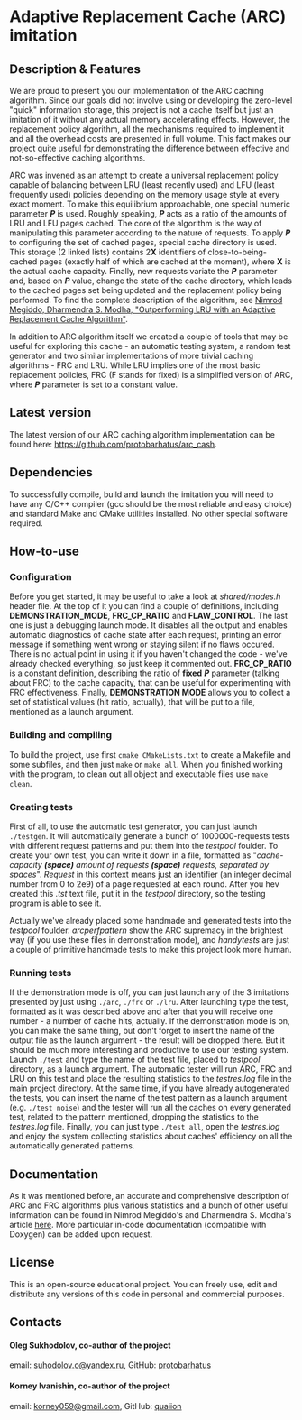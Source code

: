 # Adaptive Replacement Cache (ARC) imitation

## Description & Features
We are proud to present you our implementation of the ARC caching algorithm. Since our goals did not involve using or developing the zero-level "quick" information storage, this project is not a cache itself but just an imitation of it without any actual memory accelerating effects. However, the replacement policy algorithm, all the mechanisms required to implement it and all the overhead costs are presented in full volume. This fact makes our project quite useful for demonstrating the difference between effective and not-so-effective caching algorithms.

ARC was invened as an attempt to create a universal replacement policy capable of balancing between LRU (least recently used) and LFU (least frequently used) policies depending on the memory usage style at every exact moment. To make this equilibrium approachable, one special numeric parameter ***P*** is used. Roughly speaking, ***P*** acts as a ratio of the amounts of LRU and LFU pages cached. The core of the algorithm is the way of manipulating this parameter according to the nature of requests. To apply ***P*** to configuring the set of cached pages, special cache directory is used. This storage (2 linked lists) contains 2**X** identifiers of close-to-being-cached pages (exactly half of which are cached at the moment), where **X** is the actual cache capacity. Finally, new requests variate the ***P*** parameter and, based on ***P*** value, change the state of the cache directory, which leads to the cached pages set being updated and the replacement policy being performed. To find the complete description of the algorithm, see [Nimrod Megiddo, Dharmendra S. Modha, "Outperforming LRU with an Adaptive Replacement Cache Algorithm"](http://theory.stanford.edu/~megiddo/pdf/IEEE_COMPUTER_0404.pdf).

In addition to ARC algorithm itself we created a couple of tools that may be useful for exploring this cache - an automatic testing system, a random test generator and two similar implementations of more trivial caching algorithms - FRC and LRU. While LRU implies one of the most basic replacement policies, FRC (F stands for fixed) is a simplified version of ARC, where ***P*** parameter is set to a constant value.

## Latest version
The latest version of our ARC caching algorithm implementation can be found here: <https://github.com/protobarhatus/arc_cash>.

## Dependencies
To successfully compile, build and launch the imitation you will need to have any C/C++ compiler (gcc should be the most reliable and easy choice) and standard Make and CMake utilities installed. No other special software required.

## How-to-use
### Configuration
Before you get started, it may be useful to take a look at *shared/modes.h* header file. At the top of it you can find a couple of definitions, including **DEMONSTRATION_MODE**, **FRC_CP_RATIO** and **FLAW_CONTROL**. The last one is just a debugging launch mode. It disables all the output and enables automatic diagnostics of cache state after each request, printing an error message if something went wrong or staying silent if no flaws occured. There is no actual point in using it if you haven't changed the code - we've already checked everything, so just keep it commented out. **FRC_CP_RATIO** is a constant definition, describing the ratio of **fixed** ***P*** parameter (talking about FRC) to the cache capacity, that can be useful for experimenting with FRC effectiveness. Finally, **DEMONSTRATION MODE** allows you to collect a set of statistical values (hit ratio, actually), that will be put to a file, mentioned as a launch argument.

### Building and compiling
To build the project, use first `cmake CMakeLists.txt` to create a Makefile and some subfiles, and then just `make` or `make all`. When you finished working with the program, to clean out all object and executable files use `make clean`.

### Creating tests
First of all, to use the automatic test generator, you can just launch `./testgen`. It will automatically generate a bunch of 1000000-requests tests with different request patterns and put them into the *testpool* foulder. To create your own test, you can write it down in a file, formatted as "*cache-capacity **(space)** amount of requests **(space)** requests, separated by spaces*". *Request* in this context means just an identifier (an integer decimal number from 0 to 2e9) of a page requested at each round. After you hev created this *.tst* text file, put it in the *testpool* directory, so the testing program is able to see it.

Actually we've already placed some handmade and generated tests into the *testpool* foulder. *arcperfpattern* show the ARC supremacy in the brightest way (if you use these files in demonstration mode), and *handytests* are just a couple of primitive handmade tests to make this project look more human.

### Running tests
If the demonstration mode is off, you can just launch any of the 3 imitations presented by just using `./arc`, `./frc` or `./lru`. After launching type the test, formatted as it was described above and after that you will receive one number - a number of cache hits, actually. If the demonstration mode is on, you can make the same thing, but don't forget to insert the name of the output file as the launch argument - the result will be dropped there. But it should be much more interesting and productive to use our testing system. Launch `./test` and type the name of the test file, placed to *testpool* directory, as a launch argument. The automatic tester will run ARC, FRC and LRU on this test and place the resulting statistics to the *testres.log* file in the main project directory. At the same time, if you have already autogenerated the tests, you can insert the name of the test pattern as a launch argument (e.g. `./test noise`) and the tester will run all the caches on every generated test, related to the pattern mentioned, dropping the statistics to the *testres.log* file. Finally, you can just type `./test all`, open the *testres.log* and enjoy the system collecting statistics about caches' efficiency on all the automatically generated patterns.

## Documentation
As it was mentioned before, an accurate and comprehensive description of ARC and FRC algorithms plus various statistics and a bunch of other useful information can be found in Nimrod Megiddo's and Dharmendra S. Modha's article [here](http://theory.stanford.edu/~megiddo/pdf/IEEE_COMPUTER_0404.pdf). More particular in-code documentation (compatible with Doxygen) can be added upon request.

## License
This is an open-source educational project. You can freely use, edit and distribute any versions of this code in personal and commercial purposes.

## Contacts
#### Oleg Sukhodolov, co-author of the project
email: <suhodolov.o@yandex.ru>,
GitHub: [protobarhatus](https://github.com/protobarhatus)

#### Korney Ivanishin, co-author of the project
email: <korney059@gmail.com>,
GitHub: [quaiion](https://github.com/quaiion)

